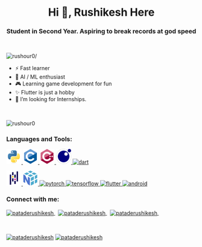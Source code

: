 <h1 align="center">Hi 👋, Rushikesh Here</h1>
<h3 align="center">Student in Second Year. Aspiring to break records at god speed </h3>
<br>
<p align="left"> <img src=https://komarev.com/ghpvc/?username=Rushour0 alt=rushour0/> </p>

- ⚡ Fast learner
- 🧠 AI / ML enthusiast
- 🎮 Learning game development for fun
- ✨ Flutter is just a hobby
- 🤔 I’m looking for Internships.

<br>
<p align="left"> <img align="center" src="https://github-readme-streak-stats.herokuapp.com/?user=rushour0" alt="rushour0" /></p>


**<h3 align="left">Languages and Tools:</h3>**
<p align="left"> 
    <a href="https://www.python.org" target="_blank"> 
        <img src="https://raw.githubusercontent.com/devicons/devicon/master/icons/python/python-original.svg" alt="python" width="40" height="40"/> 
    </a>
    <a href="https://www.cprogramming.com/" target="_blank"> 
        <img src="https://raw.githubusercontent.com/devicons/devicon/master/icons/c/c-original.svg" alt="c" width="40" height="40"/> 
    </a> 
    <a href="https://www.cplusplus.com/" target="_blank"> 
        <img src="https://raw.githubusercontent.com/devicons/devicon/master/icons/cplusplus/cplusplus-original.svg" alt="cplusplus" width="40" height="40"/> 
    </a> 
        <a href="https://www.lua.org" target="_blank"> 
        <img src="https://raw.githubusercontent.com/devicons/devicon/master/icons/lua/lua-original.svg" alt="lua" width="40" height="40"/> 
    </a>
    <!-- <a href="https://www.kali.org/docs/ target="_blank"> 
        <img src="https://raw.githubusercontent.com/devicons/devicon/master/icons/linux/linux-original.svg" alt="linux" width="40" height="40"/> 
    </a> -->
    <a href="https://dart.dev/" target="_blank"> 
        <img src="https://www.vectorlogo.zone/logos/dartlang/dartlang-icon.svg" alt="dart" width="40" height="40"/> 
    </a> 
</p>
<p align="left">
    <a href="https://pandas.pydata.org/" target="_blank"> 
        <img src="https://raw.githubusercontent.com/devicons/devicon/master/icons/pandas/pandas-original.svg" alt="pandas" width="40" height="40"/> 
    </a>
    <a href="https://numpy.org/" target="_blank"> 
        <img src="https://raw.githubusercontent.com/devicons/devicon/master/icons/numpy/numpy-original.svg" alt="numpy" width="40" height="40"/> 
    </a>
    <a href="https://pytorch.org/" target="_blank"> 
        <img src="https://raw.githubusercontent.com/rahuldkjain/github-profile-readme-generator/master/src/images/icons/AIML/pytorch.svg" alt="pytorch" width="40" height="40"/> 
    </a> 
    <a href="https://tensorflow.org/" target="_blank"> 
        <img src="https://raw.githubusercontent.com/rahuldkjain/github-profile-readme-generator/master/src/images/icons/AIML/tensorflow.svg" alt="tensorflow" width="40" height="40"/> 
    </a>
    <a href="https://flutter.dev" target="_blank"> 
        <img src="https://www.vectorlogo.zone/logos/flutterio/flutterio-icon.svg" alt="flutter" width="40" height="40"/> 
    </a> 
    <a href="https://developer.android.com/" target="_blank"> 
        <img src="https://www.vectorlogo.zone/logos/android/android-official.svg" alt="android" width="40" height="40"/> 
    </a> 
</p>


**<h3 align="left">Connect with me:</h3>**
<p align="left">
<a href="https://instagram.com/pataderushikesh" target="blank"><img align="center" src="https://raw.githubusercontent.com/rahuldkjain/github-profile-readme-generator/master/src/images/icons/Social/instagram.svg" alt="pataderushikesh" height="30" width="30" />  </a> &nbsp;
<a href="https://twitter.com/pataderushikesh" target="blank"><img align="center" src="https://raw.githubusercontent.com/rahuldkjain/github-profile-readme-generator/master/src/images/icons/Social/twitter.svg" alt="pataderushikesh" height="30" width="30" />  </a> &nbsp;
<a href="https://linkedin.com/in/pataderushikesh" target="blank"><img align="center" src="https://raw.githubusercontent.com/rahuldkjain/github-profile-readme-generator/master/src/images/icons/Social/linked-in-alt.svg" alt="pataderushikesh" height="30" width="30" /> </a> &nbsp;
</p>
<br>
<p align="left">
<a href="https://codeforces.com/profile/pataderushikesh" target="blank"><img align="center" src="https://codeforces.org/s/58725/images/codeforces-logo-with-telegram.png" alt="pataderushikesh" height="30" width="100" /></a>
<a href="https://www.hackerrank.com/pataderushikesh" target="blank"><img align="center" src="https://raw.githubusercontent.com/rahuldkjain/github-profile-readme-generator/master/src/images/icons/Social/hackerrank.svg" alt="pataderushikesh" height="30" width="40" /></a>

</p>
